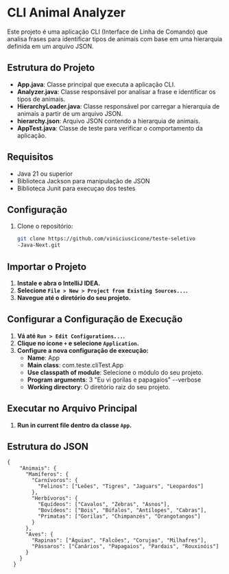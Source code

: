 # CLI Animal Analyzer

Este projeto é uma aplicação CLI (Interface de Linha de Comando) que analisa frases para identificar tipos de animais com base em uma hierarquia definida em um arquivo JSON.

## Estrutura do Projeto

- **App.java**: Classe principal que executa a aplicação CLI.
- **Analyzer.java**: Classe responsável por analisar a frase e identificar os tipos de animais.
- **HierarchyLoader.java**: Classe responsável por carregar a hierarquia de animais a partir de um arquivo JSON.
- **hierarchy.json**: Arquivo JSON contendo a hierarquia de animais.
- **AppTest.java**: Classe de teste para verificar o comportamento da aplicação.

## Requisitos

- Java 21 ou superior
- Biblioteca Jackson para manipulação de JSON
- Biblioteca Junit para execuçao dos testes

## Configuração

1. Clone o repositório:
   ```sh
   git clone https://github.com/viniciuscicone/teste-seletivo
   -Java-Next.git
   ```

## Importar o Projeto

1. **Instale e abra o IntelliJ IDEA.**
2. **Selecione `File > New > Project from Existing Sources...`.**
3. **Navegue até o diretório do seu projeto.**

## Configurar a Configuração de Execução

1. **Vá até `Run > Edit Configurations...`.**
2. **Clique no ícone `+` e selecione `Application`.**
3. **Configure a nova configuração de execução:**
   - **Name**: App
   - **Main class**: com.teste.cliTest.App
   - **Use classpath of module**: Selecione o módulo do seu projeto.
   - **Program arguments**: 3 "Eu vi gorilas e papagaios" --verbose
   - **Working directory**: O diretório raiz do seu projeto.

## Executar no Arquivo Principal

1. **Run in current file dentro da classe `App`.**

## Estrutura do JSON

```json**
{
    "Animais": {
      "Mamíferos": {
        "Carnívoros": {
          "Felinos": ["Leões", "Tigres", "Jaguars", "Leopardos"]
        },
        "Herbívoros": {
          "Equídeos": ["Cavalos", "Zebras", "Asnos"],
          "Bovídeos": ["Bois", "Búfalos", "Antílopes", "Cabras"],
          "Primatas": ["Gorilas", "Chimpanzés", "Orangotangos"]
        }
      },
      "Aves": {
        "Rapinas": ["Águias", "Falcões", "Corujas", "Milhafres"],
        "Pássaros": ["Canários", "Papagaios", "Pardais", "Rouxinóis"]
      }
    }
  }
```
